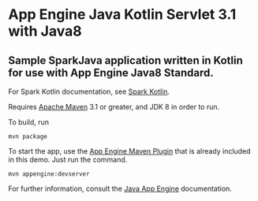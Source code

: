 App Engine Java Kotlin Servlet 3.1 with Java8
===

## Sample SparkJava application written in Kotlin for use with App Engine Java8 Standard.

For Spark Kotlin documentation, see [Spark Kotlin](https://github.com/perwendel/spark-kotlin/).

Requires [Apache Maven](http://maven.apache.org) 3.1 or greater, and JDK 8 in order to run.

To build, run

    mvn package


To start the app, use the [App Engine Maven Plugin](http://code.google.com/p/appengine-maven-plugin/) that is already included in this demo.  Just run the command.

    mvn appengine:devserver

For further information, consult the [Java App Engine](https://developers.google.com/appengine/docs/java/overview) documentation.


